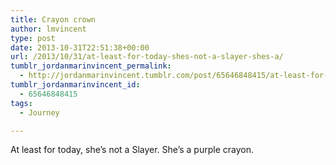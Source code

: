 ```yaml
---
title: Crayon crown
author: lmvincent
type: post
date: 2013-10-31T22:51:38+00:00
url: /2013/10/31/at-least-for-today-shes-not-a-slayer-shes-a/
tumblr_jordanmarinvincent_permalink:
  - http://jordanmarinvincent.tumblr.com/post/65646848415/at-least-for-today-shes-not-a-slayer-shes-a
tumblr_jordanmarinvincent_id:
  - 65646848415
tags:
  - Journey

---
```

At least for today, she’s not a Slayer. She’s a purple crayon.